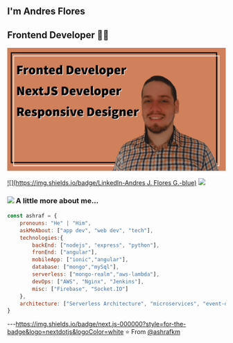 ## I'm Andres Flores 
## Frontend Developer 👨‍💻

![Header.png](https://raw.githubusercontent.com/AndyFlow28/AndyFlow28/main/header.png)

[![](https://img.shields.io/badge/LinkedIn-Andres J. Flores G.-blue)](https://www.linkedin.com/in/andresjfloresg/)
[![](https://img.shields.io/badge/Gmail-joseguerreroaf@gmail.com-red)](mailto:joseguerreroaf@gmail.com)


### <img src="https://media.giphy.com/media/VgCDAzcKvsR6OM0uWg/giphy.gif" width="50"> A little more about me...  

```javascript
const ashraf = {
    pronouns: "He" | "Him",
    askMeAbout: ["app dev", "web dev", "tech"],
    technologies:{
        backEnd: ["nodejs", "express", "python"],
        fronEnd: ["angular"],
        mobileApp: ["ionic","angular"],
        database: ["mongo","mySql"],
        serverless: ["mongo-realm","aws-lambda"],
        devOps: ["AWS", "Nginx", "Jenkins"],
        misc: ["Firebase", "Socket.IO"]
    },
    architecture: ["Serverless Architecture", "microservices", "event-driven", "Single page applications"],
}
```

---https://img.shields.io/badge/next.js-000000?style=for-the-badge&logo=nextdotjs&logoColor=white
⭐️ From [@ashrafkm](https://github.com/ashrafkm)
